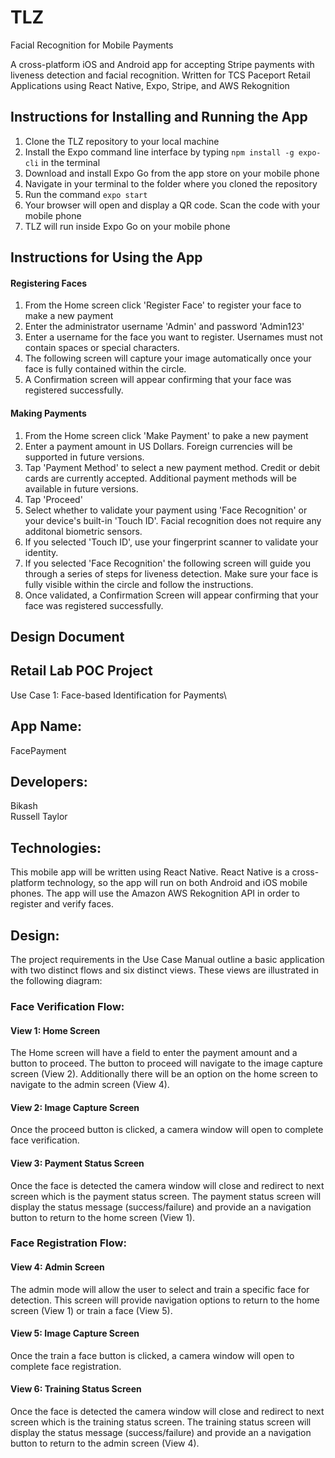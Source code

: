 # TLZ

Facial Recognition for Mobile Payments

A cross-platform iOS and Android app for accepting Stripe payments with liveness detection and facial recognition. Written for TCS Paceport Retail Applications using React Native, Expo, Stripe, and AWS Rekognition

## Instructions for Installing and Running the App

1. Clone the TLZ repository to your local machine
2. Install the Expo command line interface by typing `npm install -g expo-cli` in the terminal
3. Download and install Expo Go from the app store on your mobile phone
4. Navigate in your terminal to the folder where you cloned the repository
5. Run the command `expo start`
6. Your browser will open and display a QR code. Scan the code with your mobile phone
7. TLZ will run inside Expo Go on your mobile phone

## Instructions for Using the App

#### Registering Faces
1. From the Home screen click 'Register Face' to register your face to make a new payment
2. Enter the administrator username 'Admin' and password 'Admin123'
3. Enter a username for the face you want to register. Usernames must not contain spaces or special characters.
4. The following screen will capture your image automatically once your face is fully contained within the circle.
5. A Confirmation screen will appear confirming that your face was registered successfully.

#### Making Payments
1. From the Home screen click 'Make Payment' to pake a new payment
2. Enter a payment amount in US Dollars. Foreign currencies will be supported in future versions.
3. Tap 'Payment Method' to select a new payment method. Credit or debit cards are currently accepted. Additional payment methods will be available in future versions. 
4. Tap 'Proceed'
5. Select whether to validate your payment using 'Face Recognition' or your device's built-in 'Touch ID'. Facial recognition does not require any additonal biometric sensors.
6. If you selected 'Touch ID', use your fingerprint scanner to validate your identity.
7. If you selected 'Face Recognition' the following screen will guide you through a series of steps for liveness detection. Make sure your face is fully visible within the circle and follow the instructions.
8. Once validated, a Confirmation Screen will appear confirming that your face was registered successfully.

## Design Document
## Retail Lab POC Project
Use Case 1: Face-based Identification for Payments\

## App Name:
FacePayment

## Developers:
Bikash\
Russell Taylor

## Technologies:
This mobile app will be written using React Native. React Native is a cross-platform technology, so the app will run on both Android and iOS mobile phones. The app will use the Amazon AWS Rekognition API in order to register and verify faces.

## Design:
The project requirements in the Use Case Manual outline a basic application with two distinct flows and six distinct views. These views are illustrated in the following diagram:

### Face Verification Flow:

#### View 1: Home Screen

The Home screen will have a field to enter the payment amount and a button to proceed. The button to proceed will navigate to the image capture screen (View 2). Additionally there will be an option on the home screen to navigate to the admin screen (View 4).

#### View 2: Image Capture Screen

Once the proceed button is clicked, a camera window will open to complete face verification.

#### View 3: Payment Status Screen

Once the face is detected the camera window will close and redirect to next screen which is the payment status screen. The payment status screen will display the status message (success/failure) and provide an a navigation button to return to the home screen (View 1).

### Face Registration Flow:

#### View 4: Admin Screen

The admin mode will allow the user to select and train a specific face for detection. This screen will provide navigation options to return to the home screen (View 1) or train a face (View 5).

#### View 5: Image Capture Screen

Once the train a face button is clicked, a camera window will open to complete face registration.

#### View 6: Training Status Screen

Once the face is detected the camera window will close and redirect to next screen which is the training status screen. The training status screen will display the status message (success/failure) and provide an a navigation button to return to the admin screen (View 4).
